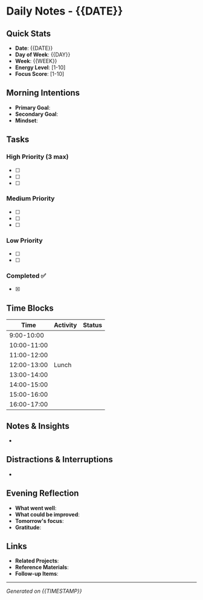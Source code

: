 # Daily Notes - {{DATE}}

## Quick Stats
- **Date**: {{DATE}}
- **Day of Week**: {{DAY}}
- **Week**: {{WEEK}}
- **Energy Level**: [1-10]
- **Focus Score**: [1-10]

## Morning Intentions
- **Primary Goal**: 
- **Secondary Goal**: 
- **Mindset**: 

## Tasks

### High Priority (3 max)
- [ ] 
- [ ] 
- [ ] 

### Medium Priority
- [ ] 
- [ ] 
- [ ] 

### Low Priority
- [ ] 
- [ ] 

### Completed ✅
- [x] 

## Time Blocks
| Time | Activity | Status |
|------|----------|--------|
| 9:00-10:00 |  |  |
| 10:00-11:00 |  |  |
| 11:00-12:00 |  |  |
| 12:00-13:00 | Lunch |  |
| 13:00-14:00 |  |  |
| 14:00-15:00 |  |  |
| 15:00-16:00 |  |  |
| 16:00-17:00 |  |  |

## Notes & Insights
- 

## Distractions & Interruptions
- 

## Evening Reflection
- **What went well**: 
- **What could be improved**: 
- **Tomorrow's focus**: 
- **Gratitude**: 

## Links
- **Related Projects**: 
- **Reference Materials**: 
- **Follow-up Items**: 

---
*Generated on {{TIMESTAMP}}* 